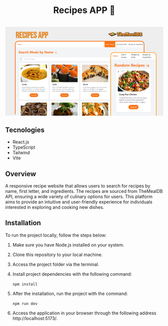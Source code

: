 <div align='center'>
  <h1 >Recipes APP 🍱</h1>
</div>

<br />

<div align='center'>

  <img src="./public/indexMeals.png" alt='project image' width='600'  />
</div>

## Tecnologies

- React.js
- TypeScript
- Tailwind
- Vite

## Overview

A responsive recipe website that allows users to search for recipes by name, first letter, and ingredients. The recipes are sourced from TheMealDB API, ensuring a wide variety of culinary options for users.
This platform aims to provide an intuitive and user-friendly experience for individuals interested in exploring and cooking new dishes.

## Installation

To run the project locally, follow the steps below:

1. Make sure you have Node.js installed on your system.

2. Clone this repository to your local machine.

3. Access the project folder via the terminal.

4. Install project dependencies with the following command:

   `npm install`

5. After the installation, run the project with the command:

   `npm run dev`

6. Access the application in your browser through the following address http://localhost:5173/.
